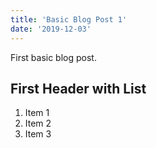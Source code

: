 ```yaml
---
title: 'Basic Blog Post 1'
date: '2019-12-03'
---
```


First basic blog post.

## First Header with List

1. Item 1
2. Item 2
3. Item 3
